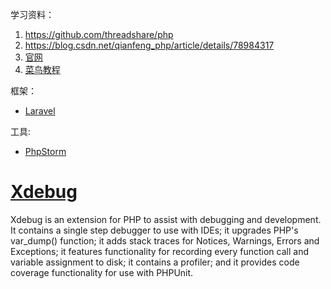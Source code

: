 学习资料：  
1. https://github.com/threadshare/php  
2. https://blog.csdn.net/qianfeng_php/article/details/78984317
3. [官网](https://www.php.net/)
4. [菜鸟教程](http://www.runoob.com/php/php-tutorial.html)


框架：  
* [Laravel](https://laravel.com/)

工具:  
* [PhpStorm](https://www.jetbrains.com/zh/phpstorm/specials/phpstorm/phpstorm.html?utm_source=baidu&utm_medium=cpc&utm_campaign=cn-bai-br-phpstorm-ex-pc&utm_content=phpstorm-prue&utm_term=phpstorm&gclid=CJncwbbKv-ECFYYAXAod0SoGXA&gclsrc=ds)  


# [Xdebug](https://xdebug.org/)  
Xdebug is an extension for PHP to assist with debugging and development. It contains a single step debugger to use with IDEs; it upgrades PHP's var_dump() function; it adds stack traces for Notices, Warnings, Errors and Exceptions; it features functionality for recording every function call and variable assignment to disk; it contains a profiler; and it provides code coverage functionality for use with PHPUnit. 

